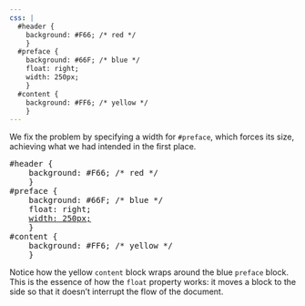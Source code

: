 ```yaml
---
css: |
  #header {
    background: #F66; /* red */
    }
  #preface {
    background: #66F; /* blue */
    float: right;
    width: 250px;
    }
  #content {
    background: #FF6; /* yellow */
    }
---
```

<p>We fix the problem by specifying a width for <code>#preface</code>, which forces its size, achieving what we had intended in the first place.</p>
<pre>
#header {
	background: #F66; /* red */
	}
#preface {
	background: #66F; /* blue */
	float: right;
	<ins>width: 250px;</ins>
	}
#content {
	background: #FF6; /* yellow */
	}
</pre>
<p>Notice how the yellow <code>content</code> block wraps around the blue <code>preface</code> block. This is the essence of how the <code>float</code> property works: it moves a block to the side so that it doesn&rsquo;t interrupt the flow of the document.</p>
